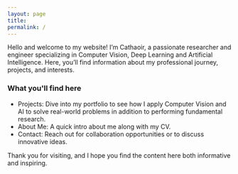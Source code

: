 ```yaml
---
layout: page
title:
permalink: /
---
```


Hello and welcome to my website! I’m Cathaoir, a passionate researcher and engineer specializing in Computer Vision, Deep Learning and Artificial Intelligence. Here, you’ll find information about my professional journey, projects, and interests.


### What you'll find here
- Projects: Dive into my portfolio to see how I apply Computer Vision and AI to solve real-world problems in addition to performing fundamental research.
- About Me: A quick intro about me along with my CV. 
- Contact: Reach out for collaboration opportunities or to discuss innovative ideas.

Thank you for visiting, and I hope you find the content here both informative and inspiring.
